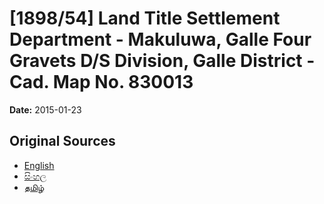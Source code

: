 # [1898/54] Land Title Settlement Department - Makuluwa, Galle Four Gravets D/S Division, Galle District - Cad. Map No. 830013

**Date:** 2015-01-23

## Original Sources

- [English](https://documents.gov.lk/view/extra-gazettes/2015/1/1898-54_E.pdf)
- [සිංහල](https://documents.gov.lk/view/extra-gazettes/2015/1/1898-54_S.pdf)
- [தமிழ்](https://documents.gov.lk/view/extra-gazettes/2015/1/1898-54_T.pdf)
